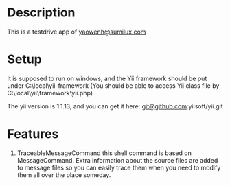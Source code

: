 # Description
This is a testdrive app of yaowenh@sumilux.com

# Setup
It is supposed to run on windows, and the Yii framework should be put under
C:\local\yii-framework
(You should be able to access Yii class file by C:\local\yii\framework\yii.php)

The yii version is 1.1.13, and you can get it here:
git@github.com:yiisoft/yii.git

# Features
1. TraceableMessageCommand
this shell command is based on MessageCommand. Extra information about the source
files are added to message files so you can easily trace them when you need to modify
them all over the place someday.